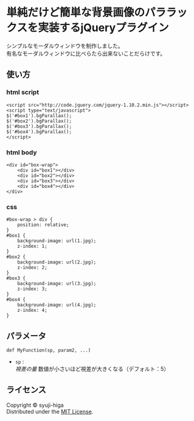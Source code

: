 単純だけど簡単な背景画像のパララックスを実装するjQueryプラグイン
======================
シンプルなモーダルウィンドウを制作しました。  
有名なモーダルウィンドウに比べらたら出来ないことだらけです。

使い方
------
### html script ###
	<script src="http://code.jquery.com/jquery-1.10.2.min.js"></script>
	<script type="text/javascript">
	$('#box1').bgParallax();
	$('#box2').bgParallax();
	$('#box3').bgParallax();
	$('#box4').bgParallax();
	</script>

### html body ###
	<div id="box-wrap">
		<div id="box1"></div>
		<div id="box2"></div>
		<div id="box3"></div>
		<div id="box4"></div>
	</div>

### css ###
	#box-wrap > div {
		position: relative;
	}
	#box1 {
		background-image: url(1.jpg);
		z-index: 1;
	}
	#box2 {
		background-image: url(2.jpg);
		z-index: 2;
	}
	#box3 {
		background-image: url(3.jpg);
		z-index: 3;
	}
	#box4 {
		background-image: url(4.jpg);
		z-index: 4;
	}

パラメータ
----------------
	def MyFunction(sp, param2, ...)

+  `sp` :  
	_視差の量_ 数値が小さいほど視差が大きくなる（デフォルト：5）

ライセンス
----------
Copyright &copy; syuji-higa  
Distributed under the [MIT License][MIT].  

[MIT]: http://www.opensource.org/licenses/mit-license.php
